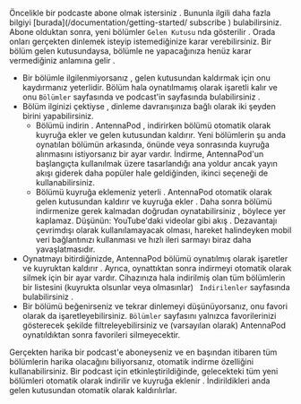 Öncelikle bir podcaste abone olmak istersiniz . Bununla ilgili daha fazla bilgiyi [burada](/documentation/getting-started/ subscribe ) bulabilirsiniz. Abone olduktan sonra, yeni bölümler ` Gelen Kutusu ` nda gösterilir . Orada onları gerçekten dinlemek isteyip istemediğinize karar verebilirsiniz. Bir bölüm gelen kutusundaysa, bölümle ne yapacağınıza henüz karar vermediğiniz anlamına gelir .

- Bir bölümle ilgilenmiyorsanız , gelen kutusundan kaldırmak için onu kaydırmanız yeterlidir. Bölüm hala oynatılmamış olarak işaretli kalır ve onu ` Bölümler ` sayfasında ve podcast'in sayfasında bulabilirsiniz .
- Bölüm ilginizi çektiyse , dinleme davranışınıza bağlı olarak iki şeyden birini yapabilirsiniz.
   - Bölümü indirin . AntennaPod , indirirken bölümü otomatik olarak kuyruğa ekler ve gelen kutusundan kaldırır. Yeni bölümlerin şu anda oynatılan bölümün arkasında, önünde veya sonrasında kuyruğa alınmasını istiyorsanız bir ayar vardır. İndirme, AntennaPod'un başlangıçta kullanılmak üzere tasarlandığı ana yoldur ancak yayın akışı giderek daha popüler hale geldiğinden, ikinci seçeneği de kullanabilirsiniz.
   - Bölümü kuyruğa eklemeniz yeterli . AntennaPod otomatik olarak gelen kutusundan kaldırır ve kuyruğa ekler . Daha sonra bölümü indirmenize gerek kalmadan doğrudan oynatabilirsiniz , böylece yer kaplamaz. Düşünün: YouTube'daki videolar gibi akış . Dezavantajı çevrimdışı olarak kullanılamayacak olması, hareket halindeyken mobil veri bağlantınızı kullanması ve hızlı ileri sarmayı biraz daha yavaşlatmasıdır.
- Oynatmayı bitirdiğinizde, AntennaPod bölümü oynatılmış olarak işaretler ve kuyruktan kaldırır . Ayrıca, oynattıktan sonra indirmeyi otomatik olarak silmek için bir ayar vardır. Cihazınıza hala indirilmiş olan tüm bölümlerin bir listesini (kuyrukta olsunlar veya olmasınlar) ` İndirilenler` sayfasında bulabilirsiniz .
- Bir bölümü beğenirseniz ve tekrar dinlemeyi düşünüyorsanız, onu favori olarak da işaretleyebilirsiniz. ` Bölümler ` sayfasını yalnızca favorilerinizi gösterecek şekilde filtreleyebilirsiniz ve (varsayılan olarak) AntennaPod oynatıldıktan sonra favorileri silmeyecektir.

Gerçekten harika bir podcast'e aboneyseniz ve en başından itibaren tüm bölümlerin harika olacağını biliyorsanız, otomatik indirme özelliğini kullanabilirsiniz. Bir podcast için etkinleştirildiğinde, gelecekteki tüm yeni bölümleri otomatik olarak indirilir ve kuyruğa eklenir . İndirildikleri anda gelen kutusundan otomatik olarak kaldırılırlar.
